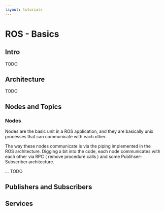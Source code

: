 ```yaml
---
layout: tutorials
---
```


# ROS - Basics

## Intro

TODO

## Architecture

TODO

## Nodes and Topics

### Nodes

Nodes are the basic unit in a ROS application, and they are basically unix processes that can communicate with each other.

The way these nodes communicate is via the piping implemented in the ROS architecture. Digging a bit into the code, each node communicates with each other via RPC ( remove procedure calls ) and some Publihser-Subscriber architecture.

... TODO

## Publishers and Subscribers



## Services

